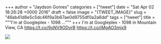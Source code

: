 
+++
author = "Jaydson Gomes"
categories = ["tweet"]
date = "Sat Apr 02 18:26:28 +0000 2016"
draft = false
image = "{TWEET_IMAGE}"
slug = "46ab41d8e5c5dc46f9a3b67ae0d9755df0a2a6dd"
tags = ["tweet"]
title = """I'm at Googleplex - 1098 ..."""
+++
I'm at Googleplex - 1098 in Mountain View, CA https://t.co/9oNV9ODvrB https://t.co/iMgAO3mjx9

![](/images/tweet-media/716330975572135936-CfDrOgmWEAAlrd3.jpg)